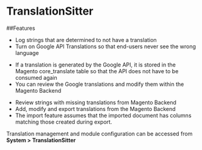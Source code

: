 # TranslationSitter

##Features

* Log strings that are determined to not have a translation
* Turn on Google API Translations so that end-users never see the wrong language
 - If a translation is generated by the Google API, it is stored in the Magento core_translate table so that the API does not have to be consumed again
 - You can review the Google translations and modify them within the Magento Backend
* Review strings with missing translations from Magento Backend
* Add, modify and export translations from the Magento Backend
* The import feature assumes that the imported document has columns matching those created during export.

Translation management and module configuration can be accessed from **System > TranslationSitter**